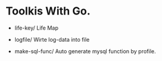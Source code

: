# Toolkis With Go.

- life-key/
	Life Map

- logfile/
	Wirte log-data into file

- make-sql-func/
	Auto generate mysql function by profile.